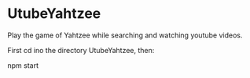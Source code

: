 # UtubeYahtzee
Play the game of Yahtzee while searching and watching youtube videos.

First cd ino the directory UtubeYahtzee, then:

npm start
